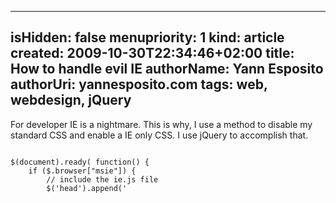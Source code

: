 -----
isHidden:       false
menupriority:   1
kind:           article
created:           2009-10-30T22:34:46+02:00
title: How to handle evil IE
authorName: Yann Esposito
authorUri: yannesposito.com
tags: web, webdesign, jQuery
-----

For developer IE is a nightmare. This is why, I use a method to disable my standard CSS and enable a IE only CSS. I use jQuery to accomplish that.

<div><code class="javascript">
$(document).ready( function() {
    if ($.browser["msie"]) {
        // include the ie.js file
        $('head').append('<script type="text/javascript" src="/js/ie.js"></scr' + 'ipt>');
    }
});
</code></div>

<div><code class="javascript" file="ie.js">
// Remove all CSS I don't want to use on IE
$('link[rel=stylesheet]').each(function(i)
{
    if (this.getAttribute('href') == '/css/layout.css') 
        this.disabled = true;
    if (this.getAttribute('href') == '/css/shadows.css') 
        this.disabled = true;
    if (this.getAttribute('href') == '/css/gen.css')    
        this.disabled = true;
}) ;

// Append the CSS for IE only
$('head').append('<link rel="stylesheet" type="text/css" href="/css/ie.css"/>');

// I also add a message on top of the page
$('body').prepend('<div id="iemessage"><p><span class="fr"><em>Avec <a href="http://www.firefox.com"> Firefox </a> et <a href="http://www.apple.com/safari">Safari</a> cette page est bien plus jolie !</em></span><span class="en"><em>This page is far nicer with <a href="http://www.firefox.com"> Firefox </a> and <a href="http://www.apple.com/safari">Safari</a>!</em></span></p>.</div>');

</code></div>

That's it.
